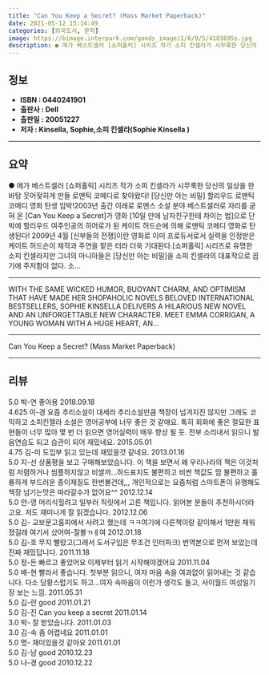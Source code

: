 ```yaml
---
title: "Can You Keep a Secret? (Mass Market Paperback)"
date: 2021-05-12 15:14:49
categories: [외국도서, 문학]
image: https://bimage.interpark.com/goods_image/1/6/9/5/4181695s.jpg
description: ● 메가 베스트셀러 [쇼퍼홀릭] 시리즈 작가 소피 킨셀라가 시무룩한 당신의 일상을 한바탕 웃어젖히게 만들 로맨틱 코메디로 찾아왔다! [당신만 아는 비밀] 할리우드 로맨틱 코메디 영화 탄생 임박!2003년 출간 이래로 로맨스 소설 분야 베스트셀러로 자리를 굳혀 온 [Can You Kee
---
```


## **정보**

- **ISBN : 0440241901**
- **출판사 : Dell**
- **출판일 : 20051227**
- **저자 : Kinsella, Sophie,소피 킨셀라(Sophie Kinsella )**

------



## **요약**

●  메가 베스트셀러 [쇼퍼홀릭] 시리즈 작가 소피 킨셀라가 시무룩한 당신의 일상을 한바탕 웃어젖히게 만들 로맨틱 코메디로 찾아왔다! [당신만 아는 비밀] 할리우드 로맨틱 코메디 영화 탄생 임박!2003년 출간 이래로 로맨스 소설 분야 베스트셀러로 자리를 굳혀 온 [Can You Keep a Secret]가 영화 [10일 만에 남자친구한테 차이는 법]으로 단박에 할리우드 여주인공의 히어로가 된 케이트 허드슨에 의해 로맨틱 코메디 영화로 탄생된다! 2009년 4월 [신부들의 전쟁]이란 영화로 이미 프로듀서로서 실력을 인정받은 케이트 허드슨이 제작과 주연을 맡은 터라 더욱 기대된다.[쇼퍼홀릭] 시리즈로 유명한 소피 킨셀라지만 그녀의 마니아들은 [당신만 아는 비밀]을 소피 킨셀라의 대표작으로 꼽기에 주저함이 없다. 소...

------

WITH THE SAME WICKED HUMOR, BUOYANT CHARM, AND OPTIMISM THAT HAVE MADE HER SHOPAHOLIC NOVELS BELOVED INTERNATIONAL BESTSELLERS, SOPHIE KINSELLA DELIVERS A HILARIOUS NEW NOVEL AND AN UNFORGETTABLE NEW CHARACTER. MEET EMMA CORRIGAN, A YOUNG WOMAN WITH A HUGE HEART, AN... 

------


Can You Keep a Secret? (Mass Market Paperback) 

------


## **리뷰** 

5.0 박-연 좋아용 2018.09.18 <br/>4.625 이-경 요즘 추리소설이 대세라 추리소설만큼 책장이 넘겨지진 않지만 그래도 코믹하고 소피킨젤라 소설은 영어공부에 너무 좋은 것 같애요. 톡히 회화에 좋은 절묘한 표현들이 너무 많아 몇 번 더 읽으면 영어실력이 매우 향상 될 듯. 전부 소리내서 읽으니 발음연습도 되고 습관이 되어 재밌네요. 2015.05.01 <br/>4.75 김-미 도입부 읽고 있는데 재밌을것 같네요. 2013.01.16 <br/>5.0 지-선 상품평을 보고 구매해보았습니다.  이 책을 보면서 왜 우리나라의 책은 이것처럼 저렴하거나 씸플하지않고 비쌀까...하드표지도 불편하고 비싼 책값도 맘 불편하고 훌륭하게 부드러운 종이재질도 한번볼건데,,, 개인적으로는 요즘처럼 스마트폰이 유행해도 책장 넘기는맛은 따라갈수가 없어요^^ 2012.12.14 <br/>5.0 안-영 머리식힐려고 일부러 칙릿에서 고른 책입니다. 읽어본 분들이 추천하시더라고요. 저도 재미나게 잘 읽겠습니다. 2012.12.06 <br/>5.0 김- 교보문고홈피에서 사려고 했는데 ㅋㅋ여기에 다른책이랑 같이해서 1만원 채워졌길래 여기서 샀어여-잘볼ㄲㅔ여 2012.01.18 <br/>5.0 김-호 무지 빨랐고(그래서 도서구입은 무조건 인터파크) 번역본으로 먼저 보았는데 진짜 재밌답니다. 2011.11.18 <br/>5.0 정-든 빠르고 좋았어요 이제부터 읽기 시작해야겠어요 2011.11.04 <br/>5.0 배-현 빨라서 좋습니다. 첫부분 읽으니, 여자 마음 속을 여과없이 읽어내는 것 같습니다. 다소 당황스럽기도 하고...여자 속마음이 이런가 생각도 들고,  사이월드 여성일기장 보는 느낌. 2011.05.31 <br/>5.0 김-란 good 2011.01.21 <br/>5.0 김-진 Can you keep a secret 2011.01.14 <br/>3.0 박- 잘 받았습니다. 2011.01.03 <br/>3.0 김-숙 좀 어렵네요 2011.01.01 <br/>5.0 명- 재미있을것 같아요 2011.01.01 <br/>5.0 김-남 good  2010.12.23 <br/>5.0 나-경 good 2010.12.22 <br/>